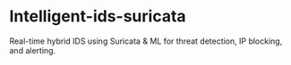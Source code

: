# Intelligent-ids-suricata
Real-time hybrid IDS using Suricata &amp; ML for threat detection, IP blocking, and alerting.
